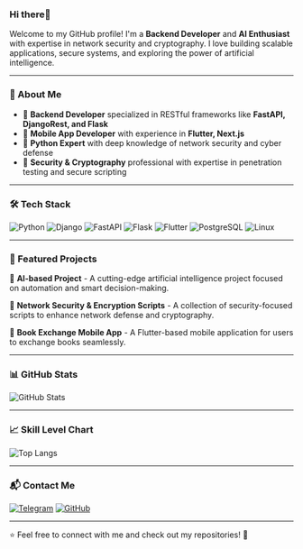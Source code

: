 ### Hi there👋

Welcome to my GitHub profile! I'm a **Backend Developer** and **AI Enthusiast** with expertise in network security and cryptography. I love building scalable applications, secure systems, and exploring the power of artificial intelligence.

---

### 🚀 About Me
- 🔹 **Backend Developer** specialized in RESTful frameworks like **FastAPI, DjangoRest, and Flask**
- 📱 **Mobile App Developer** with experience in **Flutter, Next.js**
- 🐍 **Python Expert** with deep knowledge of network security and cyber defense
- 🔐 **Security & Cryptography** professional with expertise in penetration testing and secure scripting

---

### 🛠️ Tech Stack

![Python](https://img.shields.io/badge/Python-3776AB?style=for-the-badge&logo=python&logoColor=white)
![Django](https://img.shields.io/badge/Django-092E20?style=for-the-badge&logo=django&logoColor=white)
![FastAPI](https://img.shields.io/badge/FastAPI-009688?style=for-the-badge&logo=fastapi&logoColor=white)
![Flask](https://img.shields.io/badge/Flask-000000?style=for-the-badge&logo=flask&logoColor=white)
![Flutter](https://img.shields.io/badge/Flutter-02569B?style=for-the-badge&logo=flutter&logoColor=white)
![PostgreSQL](https://img.shields.io/badge/PostgreSQL-336791?style=for-the-badge&logo=postgresql&logoColor=white)
![Linux](https://img.shields.io/badge/Linux-FCC624?style=for-the-badge&logo=linux&logoColor=black)

---

### 🌟 Featured Projects

🔹 **AI-based Project** - A cutting-edge artificial intelligence project focused on automation and smart decision-making.

🔹 **Network Security & Encryption Scripts** - A collection of security-focused scripts to enhance network defense and cryptography.

🔹 **Book Exchange Mobile App** - A Flutter-based mobile application for users to exchange books seamlessly.

---

### 📊 GitHub Stats
![GitHub Stats](https://github-readme-stats.vercel.app/api?username=FaracodeDev&show_icons=true&theme=dark)

---

### 📈 Skill Level Chart
![Top Langs](https://github-readme-stats.vercel.app/api/top-langs/?username=FaracodeDev&layout=compact&theme=dark)

---

### 📬 Contact Me
[![Telegram](https://img.shields.io/badge/Telegram-2CA5E0?style=for-the-badge&logo=telegram&logoColor=white)](https://t.me/mirzaeishahjahanabadi)
[![GitHub](https://img.shields.io/badge/GitHub-181717?style=for-the-badge&logo=github&logoColor=white)](https://github.com/FaracodeDev)

---

⭐️ Feel free to connect with me and check out my repositories! 🚀
